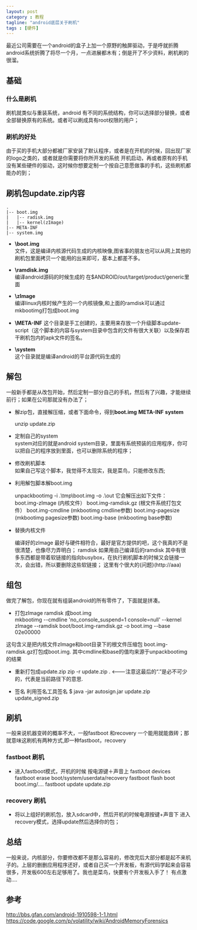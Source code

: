 ```yaml
---
layout: post
category : 教程 
tagline: "android底层关于刷机"
tags : [硬件]
---
```


  最近公司需要在一个android的盒子上加一个原野的触屏驱动，于是呼就折腾android系统折腾了将尽一个月，一点进展都木有；倒是开了不少资料，刷机刷的很溜。

## 基础

### 什么是刷机 
刷机就类似与重装系统，android 有不同的系统结构，你可以选择部分替换，或者全部替换原有的系统。或者可以刷成具有root权限的用户；
### 刷机的好处
由于买的手机大部分都被厂家安装了默认程序，或者是在开机的时候，回出现厂家的logo之类的，或者就是你需要将你所开发的系统 开机启动，再或者原有的手机没有某些硬件的驱动，这时候你想要定制一个按自己意愿做事的手机，这些刷机都能办的到；
##  刷机包update.zip内容
    .
    |-- boot.img
    |   |-- radisk.img
    |   |-- kernel(zImage)
    |-- META-INF
    |-- system.img

- **\boot.img**     
    文件，这是编译内核源代码生成的内核映像,图省事的朋友也可以从网上其他的刷机包里面拷贝一个能用的出来即可，基本上都差不多。
- **\ramdisk.img**  
    编译android源码的时候生成的  在$ANDROID/out/target/product/generic里面

- **\zImage**   
    编译linux内核时候产生的一个内核镜像,和上面的ramdisk可以通过mkbootimg打包成boot.img
  
- **\META-INF** 
    这个目录是手工创建的，主要用来存放一个升级脚本update-script（这个脚本的内容与system目录中包含的文件有很大关联）以及保存若干刷机包内的apk文件的签名。

- **\system**   
    这个目录就是编译android的平台源代码生成的
    
## 解包
 一般新手都是从改包开始，然后定制一部分自己的手机，然后有了兴趣，才能继续前行；如果在公司那就没有办法了；
- 解zip包，直接解压缩，或者下面命令，得到**boot.img** **META-INF** **system** 

    unzip update.zip    


- 定制自己的system  
  system对应的就是android system目录，里面有系统预装的应用程序，你可以把自己的程序放到里面，也可以删除系统的程序；

- 修改刷机脚本  
    如果自己写这个脚本，我觉得不太现实，我是菜鸟，只能修改东西;  
- 利用解包脚本解boot.img  

    unpackbootimg -i .\tmp\boot.img -o .\out
    它会解压出如下文件：
    boot.img-zImage (内核文件）
    boot.img-ramdisk.gz (根文件系统打包文件）
    boot.img-cmdline (mkbootimg cmdline参数)
    boot.img-pagesize (mkbootimg pagesize参数)
    boot.img-base (mkbootimg base参数)
    

- 替换内核文件  

   编译好的zImage 最好与硬件相符合，最好是官方提供的吧，这个我真的不是很清楚，也像尽力弄明白；
   ramdisk 如果用自己编译后的ramdisk 其中有很多东西都是带着软链接的指向busybox，在执行刷机脚本的时候又会链接一次，会出错，所以要删除这些软链接；
   这里有个很大的{问题}(http://aaa)

## 组包
 做完了解包，你现在就有组装android的所有零件了，下面就是拼凑。
- 打包zImage ramdisk 成boot.img    
mkbootimg --cmdline 'no_console_suspend=1 console=null' --kernel zImage --ramdisk boot/boot.img-ramdisk.gz -o boot.img --base 02e00000

这句含义是把内核文件zImage和boot目录下的根文件压缩包 boot.img-ramdisk.gz打包成boot.img.
其中cmdline和base的值均来源于unpackbootimg的结果

- 重新打包成update.zip
    zip -r update.zip .   <---注意这最后的“.”是必不可少的，代表是当前路径下的意思.   

- 签名 
    利用签名工具签名
    $ java -jar autosign.jar update.zip update_signed.zip


## 刷机
一般来说机器变砖的概率不大，一般fastboot 和recovery 一个能用就能救砖；那就意味这刷机有两种方式,即一种fastboot，recovery
### fastboot 刷机
 - 进入fastboot模式，开机的时候 按电源键＋声音上
    fastboot devices 
    fastboot erase boot/system/userdata/recovery
    fastboot flash boot boot.img/....
    fastboot update update.zip

    
   
### recovery 刷机
- 将以上组好的刷机包，放入sdcard中，然后开机的时候电源按键+声音下 进入recovery模式，选择update然后选择你的包；

## 总结
一般来说，内核部分，你要修改都不是那么容易的，修改完后大部分都是起不来机子的。上层的删删应用程序还好，或者自己买一个开发板，有源代码学起来会容易很多，开发板600左右足够用了。我也是菜鸟，快要有个开发板入手了！ 有点激动....

## 参考 
http://bbs.gfan.com/android-1910598-1-1.html
https://code.google.com/p/volatility/wiki/AndroidMemoryForensics
